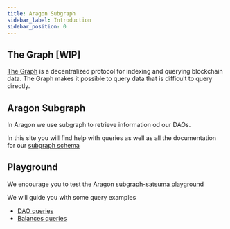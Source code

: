 ```yaml
---
title: Aragon Subgraph
sidebar_label: Introduction
sidebar_position: 0
---
```


## The Graph [WIP]

[The Graph](https://thegraph.com/docs/en/about/) is a decentralized protocol for indexing and querying blockchain data. The Graph makes it possible to query data that is difficult to query directly.

## Aragon Subgraph

In Aragon we use subgraph to retrieve information od our DAOs.

In this site you will find help with queries as well as all the documentation for our [subgraph schema](https://github.com/aragon/osx/blob/develop/packages/subgraph/schema.graphql)

## Playground

We encourage you to test the Aragon [subgraph-satsuma playground](https://subgraph.satsuma-prod.com/aragon/osx-mainnet/playground)

We will guide you with some query examples

- [DAO queries](./01-queryExample/01-dao-query.md)
- [Balances queries](./01-queryExample/02-balances-query.md)
